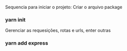 Sequencia para iniciar o projeto:
Criar o arquivo package

### yarn init

Gerenciar as requesições, rotas e urls, enter outras

### yarn add express
